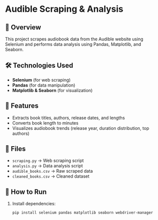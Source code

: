 # Audible Scraping & Analysis

## 📌 Overview  
This project scrapes audiobook data from the Audible website using Selenium and performs data analysis using Pandas, Matplotlib, and Seaborn.

## 🛠️ Technologies Used  
- **Selenium** (for web scraping)  
- **Pandas** (for data manipulation)  
- **Matplotlib & Seaborn** (for visualization)  

## 🚀 Features  
- Extracts book titles, authors, release dates, and lengths  
- Converts book length to minutes  
- Visualizes audiobook trends (release year, duration distribution, top authors)  

## 📂 Files  
- `scraping.py` → Web scraping script  
- `analysis.py` → Data analysis script  
- `audible_books.csv` → Raw scraped data  
- `cleaned_books.csv` → Cleaned dataset  

## 📜 How to Run  
1. Install dependencies:  
   ```bash
   pip install selenium pandas matplotlib seaborn webdriver-manager

